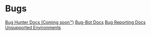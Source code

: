 # Bugs

[Bug Hunter Docs (Coming soon™)](bugs/bug-hunter)
[Bug-Bot Docs](bugs/bugbot)
[Bug Reporting Docs](bugs/reporting)
[Unsupported Environments](bugs/unsupported)
